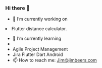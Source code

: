 ### Hi there 👋
- 🔭 I’m currently working on<BR>
<LI>
  Flutter distance calculator.
  </LI>
  
- 🌱 I’m currently learning <LI>
  <LI>Agile Project Management
  <LI>Jira 
  Flutter
  Dart
  Android 
   </LI>
- 📫 How to reach me: Jim@jimbeers.com


  

<!--
**jimbeers/jimbeers** is a ✨ _special_ ✨ repository because its `README.md` (this file) appears on your GitHub profile.

Here are some ideas to get you started:

- 🔭 I’m currently working on ...
- 🌱 I’m currently learning ...
- 👯 I’m looking to collaborate on ...
- 🤔 I’m looking for help with ...
- 💬 Ask me about ...
- 📫 How to reach me: ...
- 😄 Pronouns: ...
- ⚡ Fun fact: ...
-->
